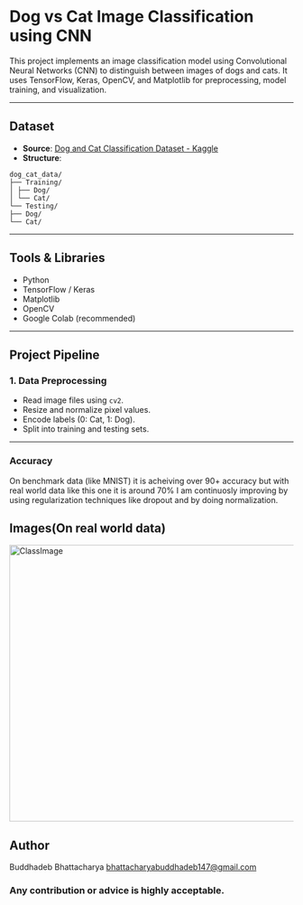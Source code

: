 # Dog vs Cat Image Classification using CNN

This project implements an image classification model using Convolutional Neural Networks (CNN) to distinguish between images of dogs and cats. It uses TensorFlow, Keras, OpenCV, and Matplotlib for preprocessing, model training, and visualization.

---

##  Dataset

- **Source**: [Dog and Cat Classification Dataset - Kaggle](https://www.kaggle.com/datasets/salader/dog-and-cat-classification-dataset)
- **Structure**:
```
dog_cat_data/
├── Training/
│ ├── Dog/
│ └── Cat/
└── Testing/
├── Dog/
└── Cat/
```

---

##  Tools & Libraries

- Python
- TensorFlow / Keras
- Matplotlib
- OpenCV
- Google Colab (recommended)

---

##  Project Pipeline

###  1. Data Preprocessing
- Read image files using `cv2`.
- Resize and normalize pixel values.
- Encode labels (0: Cat, 1: Dog).
- Split into training and testing sets.

---

### Accuracy

On benchmark data (like MNIST) it is acheiving over 90+ accuracy but with real world data like this one it is around 70%
I am continuosly improving by using regularization techniques like dropout and by doing normalization.

## Images(On real world data)
<img width="1189" height="490" alt="ClassImage" src="https://github.com/user-attachments/assets/21c00c7a-99a5-4f0a-95bd-15c3d026058f" />


## Author

Buddhadeb Bhattacharya 
bhattacharyabuddhadeb147@gmail.com

### Any contribution or advice is highly acceptable.


